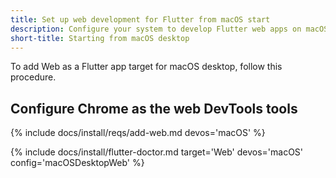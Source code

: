 ```yaml
---
title: Set up web development for Flutter from macOS start
description: Configure your system to develop Flutter web apps on macOS.
short-title: Starting from macOS desktop
---
```


To add Web as a Flutter app target for macOS desktop, follow this procedure.

## Configure Chrome as the web DevTools tools

{% include docs/install/reqs/add-web.md devos='macOS' %}

{% include docs/install/flutter-doctor.md target='Web' devos='macOS' config='macOSDesktopWeb' %}
